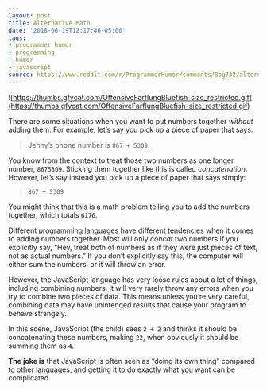 ```yaml
---
layout: post
title: Alternative Math
date: '2018-06-19T12:17:46-05:00'
tags:
- programmer humor
- programming
- humor
- javascript
source: https://www.reddit.com/r/ProgrammerHumor/comments/8og732/alternative_math/
---
```

![https://thumbs.gfycat.com/OffensiveFarflungBluefish-size_restricted.gif](https://thumbs.gfycat.com/OffensiveFarflungBluefish-size_restricted.gif)

There are some situations when you want to put numbers together _without_ adding them. For example, let’s say you pick up a piece of paper that says:

> Jenny’s phone number is `867 + 5309`.

You know from the context to treat those two numbers as one longer number, `8675309`. Sticking them together like this is called _concatenation_. However, let’s say instead you pick up a piece of paper that says simply:

> `867 + 5309`

You might think that this is a math problem telling you to add the numbers together, which totals `6176`.

Different programming languages have different tendencies when it comes to adding numbers together. Most will only _concat_ two numbers if you explicitly say, “Hey, treat both of numbers as if they were just pieces of text, not as actual numbers.” If you don’t explicitly say this, the computer will either sum the numbers, or it will throw an error.

However, the JavaScript language has very loose rules about a lot of things, including combining numbers. It will very rarely throw any errors when you try to combine two pieces of data. This means unless you’re very careful, combining data may have unintended results that cause your program to behave strangely.

In this scene, JavaScript (the child) sees `2 + 2` and thinks it should be concatenating these numbers, making `22`, when obviously it should be summing them as `4`.

**The joke is** that JavaScript is often seen as “doing its own thing” compared to other languages, and getting it to do exactly what you want can be complicated.